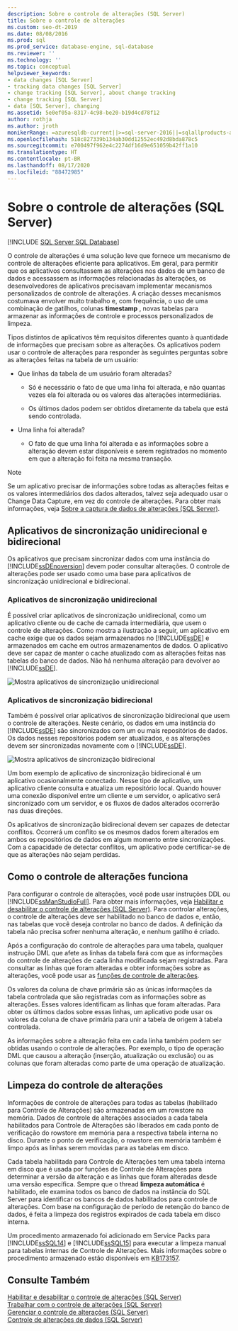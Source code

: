```yaml
---
description: Sobre o controle de alterações (SQL Server)
title: Sobre o controle de alterações
ms.custom: seo-dt-2019
ms.date: 08/08/2016
ms.prod: sql
ms.prod_service: database-engine, sql-database
ms.reviewer: ''
ms.technology: ''
ms.topic: conceptual
helpviewer_keywords:
- data changes [SQL Server]
- tracking data changes [SQL Server]
- change tracking [SQL Server], about change tracking
- change tracking [SQL Server]
- data [SQL Server], changing
ms.assetid: 5e0ef05a-8317-4c98-be20-b19d4cd78f12
author: rothja
ms.author: jroth
monikerRange: =azuresqldb-current||>=sql-server-2016||=sqlallproducts-allversions||>=sql-server-linux-2017||=azuresqldb-mi-current
ms.openlocfilehash: 518c827339b134ab30dd12552ec492d8bda878c5
ms.sourcegitcommit: e700497f962e4c2274df16d9e651059b42ff1a10
ms.translationtype: HT
ms.contentlocale: pt-BR
ms.lasthandoff: 08/17/2020
ms.locfileid: "88472985"
---
```

# <a name="about-change-tracking-sql-server"></a>Sobre o controle de alterações (SQL Server)
[!INCLUDE [SQL Server SQL Database](../../includes/applies-to-version/sql-asdb.md)]

  O controle de alterações é uma solução leve que fornece um mecanismo de controle de alterações eficiente para aplicativos. Em geral, para permitir que os aplicativos consultassem as alterações nos dados de um banco de dados e acessassem as informações relacionadas às alterações, os desenvolvedores de aplicativos precisavam implementar mecanismos personalizados de controle de alterações. A criação desses mecanismos costumava envolver muito trabalho e, com frequência, o uso de uma combinação de gatilhos, colunas **timestamp** , novas tabelas para armazenar as informações de controle e processos personalizados de limpeza.  
  
 Tipos distintos de aplicativos têm requisitos diferentes quanto à quantidade de informações que precisam sobre as alterações. Os aplicativos podem usar o controle de alterações para responder às seguintes perguntas sobre as alterações feitas na tabela de um usuário:  
  
-   Que linhas da tabela de um usuário foram alteradas?  
  
    -   Só é necessário o fato de que uma linha foi alterada, e não quantas vezes ela foi alterada ou os valores das alterações intermediárias.  
  
    -   Os últimos dados podem ser obtidos diretamente da tabela que está sendo controlada.  
  
-   Uma linha foi alterada?  
  
    -   O fato de que uma linha foi alterada e as informações sobre a alteração devem estar disponíveis e serem registrados no momento em que a alteração foi feita na mesma transação.  
  
> [!NOTE]  
>  Se um aplicativo precisar de informações sobre todas as alterações feitas e os valores intermediários dos dados alterados, talvez seja adequado usar o Change Data Capture, em vez do controle de alterações. Para obter mais informações, veja [Sobre a captura de dados de alterações &#40;SQL Server&#41;](../../relational-databases/track-changes/about-change-data-capture-sql-server.md).  
  
## <a name="one-way-and-two-way-synchronization-applications"></a>Aplicativos de sincronização unidirecional e bidirecional  
 Os aplicativos que precisam sincronizar dados com uma instância do [!INCLUDE[ssDEnoversion](../../includes/ssdenoversion-md.md)] devem poder consultar alterações. O controle de alterações pode ser usado como uma base para aplicativos de sincronização unidirecional e bidirecional.  
  
### <a name="one-way-synchronization-applications"></a>Aplicativos de sincronização unidirecional  
 É possível criar aplicativos de sincronização unidirecional, como um aplicativo cliente ou de cache de camada intermediária, que usem o controle de alterações. Como mostra a ilustração a seguir, um aplicativo em cache exige que os dados sejam armazenados no [!INCLUDE[ssDE](../../includes/ssde-md.md)] e armazenados em cache em outros armazenamentos de dados. O aplicativo deve ser capaz de manter o cache atualizado com as alterações feitas nas tabelas do banco de dados. Não há nenhuma alteração para devolver ao [!INCLUDE[ssDE](../../includes/ssde-md.md)].  
  
 ![Mostra aplicativos de sincronização unidirecional](../../relational-databases/track-changes/media/one-waysync.gif "Mostra aplicativos de sincronização unidirecional")  
  
### <a name="two-way-synchronization-applications"></a>Aplicativos de sincronização bidirecional  
 Também é possível criar aplicativos de sincronização bidirecional que usem o controle de alterações. Neste cenário, os dados em uma instância do [!INCLUDE[ssDE](../../includes/ssde-md.md)] são sincronizados com um ou mais repositórios de dados. Os dados nesses repositórios podem ser atualizados, e as alterações devem ser sincronizadas novamente com o [!INCLUDE[ssDE](../../includes/ssde-md.md)].  
  
 ![Mostra aplicativos de sincronização bidirecional](../../relational-databases/track-changes/media/two-waysync.gif "Mostra aplicativos de sincronização bidirecional")  
  
 Um bom exemplo de aplicativo de sincronização bidirecional é um aplicativo ocasionalmente conectado. Nesse tipo de aplicativo, um aplicativo cliente consulta e atualiza um repositório local. Quando houver uma conexão disponível entre um cliente e um servidor, o aplicativo será sincronizado com um servidor, e os fluxos de dados alterados ocorrerão nas duas direções.  
  
 Os aplicativos de sincronização bidirecional devem ser capazes de detectar conflitos. Ocorrerá um conflito se os mesmos dados forem alterados em ambos os repositórios de dados em algum momento entre sincronizações. Com a capacidade de detectar conflitos, um aplicativo pode certificar-se de que as alterações não sejam perdidas.  
  
## <a name="how-change-tracking-works"></a>Como o controle de alterações funciona  
 Para configurar o controle de alterações, você pode usar instruções DDL ou [!INCLUDE[ssManStudioFull](../../includes/ssmanstudiofull-md.md)]. Para obter mais informações, veja [Habilitar e desabilitar o controle de alterações &#40;SQL Server&#41;](../../relational-databases/track-changes/enable-and-disable-change-tracking-sql-server.md). Para controlar alterações, o controle de alterações deve ser habilitado no banco de dados e, então, nas tabelas que você deseja controlar no banco de dados. A definição da tabela não precisa sofrer nenhuma alteração, e nenhum gatilho é criado.  
  
 Após a configuração do controle de alterações para uma tabela, qualquer instrução DML que afete as linhas da tabela fará com que as informações do controle de alterações de cada linha modificada sejam registradas. Para consultar as linhas que foram alteradas e obter informações sobre as alterações, você pode usar as [funções de controle de alterações](../../relational-databases/system-functions/change-tracking-functions-transact-sql.md).  
  
 Os valores da coluna de chave primária são as únicas informações da tabela controlada que são registradas com as informações sobre as alterações. Esses valores identificam as linhas que foram alteradas. Para obter os últimos dados sobre essas linhas, um aplicativo pode usar os valores da coluna de chave primária para unir a tabela de origem à tabela controlada.  
  
 As informações sobre a alteração feita em cada linha também podem ser obtidas usando o controle de alterações. Por exemplo, o tipo de operação DML que causou a alteração (inserção, atualização ou exclusão) ou as colunas que foram alteradas como parte de uma operação de atualização. 
 
## <a name="change-tracking-cleanup"></a>Limpeza do controle de alterações
Informações de controle de alterações para todas as tabelas (habilitado para Controle de Alterações) são armazenadas em um rowstore na memória. Dados de controle de alterações associados a cada tabela habilitados para Controle de Alterações são liberados em cada ponto de verificação do rowstore em memória para a respectiva tabela interna no disco. Durante o ponto de verificação, o rowstore em memória também é limpo após as linhas serem movidas para as tabelas em disco.

Cada tabela habilitada para Controle de Alterações tem uma tabela interna em disco que é usada por funções de Controle de Alterações para determinar a versão da alteração e as linhas que foram alteradas desde uma versão específica. Sempre que o thread **limpeza automática** é habilitado, ele examina todos os banco de dados na instância do SQL Server para identificar os bancos de dados habilitados para controle de alterações. Com base na configuração de período de retenção do banco de dados, é feita a limpeza dos registros expirados de cada tabela em disco interna.

Um procedimento armazenado foi adicionado em Service Packs para [!INCLUDE[ssSQL14](../../includes/sssql14-md.md)] e [!INCLUDE[ssSQL15](../../includes/sssql15-md.md)] para executar a limpeza manual para tabelas internas de Controle de Alterações. Mais informações sobre o procedimento armazenado estão disponíveis em [KB173157](https://support.microsoft.com/help/3173157/adds-a-stored-procedure-for-the-manual-cleanup-of-the-change-tracking-side-table-in-sql-server-2014-sp2-or-2016-sp1). 
  
## <a name="see-also"></a>Consulte Também  
 [Habilitar e desabilitar o controle de alterações &#40;SQL Server&#41;](../../relational-databases/track-changes/enable-and-disable-change-tracking-sql-server.md)   
 [Trabalhar com o controle de alterações &#40;SQL Server&#41;](../../relational-databases/track-changes/work-with-change-tracking-sql-server.md)   
 [Gerenciar o controle de alterações &#40;SQL Server&#41;](../../relational-databases/track-changes/manage-change-tracking-sql-server.md)   
 [Controle de alterações de dados &#40;SQL Server&#41;](../../relational-databases/track-changes/track-data-changes-sql-server.md)  
  
  
